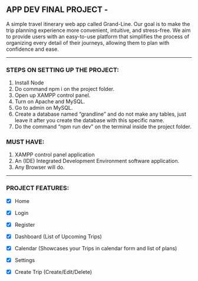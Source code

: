 ## APP DEV FINAL PROJECT -
A simple travel itinerary web app called Grand-Line. Our goal is to make the trip planning experience more convenient, intuitive, and stress-free. We aim to provide users with an easy-to-use platform that simplifies the process of organizing every detail of their journeys, allowing them to plan with confidence and ease.

________________________________________________________________
### STEPS ON SETTING UP THE PROJECT:

1. Install Node
2. Do command npm i on the project folder.
3. Open up XAMPP control panel.
4. Turn on Apache and MySQL.
5. Go to admin on MySQL.
6. Create a database named “grandline” and do not make any tables, just leave it after you create the database with this specific name.
7. Do the command “npm run dev” on the terminal inside the project folder.

### MUST HAVE:
1.	XAMPP control panel application
2.	An (IDE) Integrated Development Environment software application.
3.	Any Browser will do.


________________________________________________________________
### PROJECT FEATURES:
- [X] Home
- [X] Login
- [X] Register
- [X] Dashboard (List of Upcoming Trips)
- [X] Calendar (Showcases your Trips in calendar form and list of plans)
- [X] Settings
- [X] Create Trip (Create/Edit/Delete)


